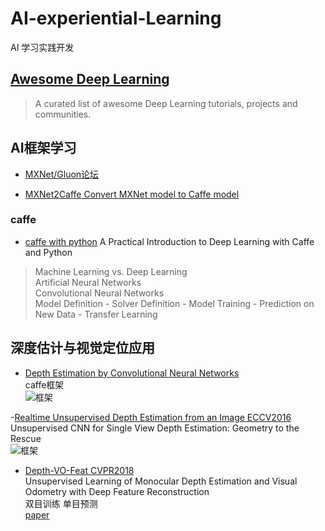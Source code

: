 # AI-experiential-Learning
AI 学习实践开发


## [Awesome Deep Learning](https://github.com/ChristosChristofidis/awesome-deep-learning)  
> A curated list of awesome Deep Learning tutorials, projects and communities.  


## AI框架学习

- [MXNet/Gluon论坛](https://discuss.gluon.ai/)  

- [MXNet2Caffe  Convert MXNet model to Caffe model](https://github.com/cypw/MXNet2Caffe)

### caffe

- [caffe with python](http://adilmoujahid.com/posts/2016/06/introduction-deep-learning-python-caffe/)
A Practical Introduction to Deep Learning with Caffe and Python
>Machine Learning vs. Deep Learning  
 Artificial Neural Networks  
 Convolutional Neural Networks   
 Model Definition - Solver Definition - Model Training - Prediction on New Data  - Transfer Learning  


 
## 深度估计与视觉定位应用

- [Depth Estimation by Convolutional Neural Networks](https://github.com/janivanecky/Depth-Estimation)  
 caffe框架  
![框架](https://github.com/janivanecky/Depth-Estimation/blob/master/pics/arch.png)



-[Realtime Unsupervised Depth Estimation from an Image  ECCV2016](https://github.com/Ravi-Garg/Unsupervised_Depth_Estimation)  
Unsupervised CNN for Single View Depth Estimation: Geometry to the Rescue  
![框架](https://github.com/Ravi-Garg/Unsupervised_Depth_Estimation/blob/master/idea.png)

- [Depth-VO-Feat  CVPR2018](https://github.com/Huangying-Zhan/Depth-VO-Feat)  
Unsupervised Learning of Monocular Depth Estimation and Visual Odometry with Deep Feature Reconstruction    
双目训练 单目预测    
[paper](https://arxiv.org/pdf/1803.03893.pdf)  

